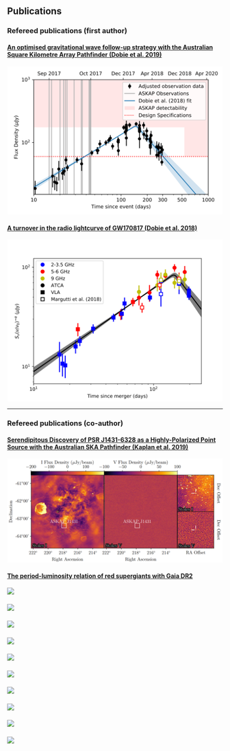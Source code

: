 ## Publications


### Refereed publications (first author)
#### <a href="https://arxiv.org/abs/1903.01481">An optimised gravitational wave follow-up strategy with the Australian Square Kilometre Array Pathfinder (Dobie et al. 2019)</a>
<a href="https://arxiv.org/abs/1903.01481"><img src="images/askap_gw170817.png?raw=true"/></a>

#### [A turnover in the radio lightcurve of GW170817 (Dobie et al. 2018)](https://arxiv.org/abs/1803.06853)
<a href="https://arxiv.org/abs/1803.06853"><img src="images/radio_turnover.png?raw=true"/></a>

---

### Refereed publications (co-author)
#### [Serendipitous Discovery of PSR J1431-6328 as a Highly-Polarized Point Source with the Australian SKA Pathfinder (Kaplan et al. 2019)](https://arxiv.org/abs/1908.03163)
<a href="https://arxiv.org/abs/1908.03163"><img src="images/kaplan-2019.png?raw=true"/></a>

#### [The period-luminosity relation of red supergiants with Gaia DR2](https://arxiv.org/abs/1906.03879)
<a href="https://arxiv.org/abs/1906.03879"><img src="chatys-2019.png?raw=true"/></a>

#### []()
<a href=""><img src="?raw=true"/></a>

#### []()
<a href=""><img src="?raw=true"/></a>

#### []()
<a href=""><img src="?raw=true"/></a>

#### []()
<a href=""><img src="?raw=true"/></a>

#### []()
<a href=""><img src="?raw=true"/></a>

#### []()
<a href=""><img src="?raw=true"/></a>

#### []()
<a href=""><img src="?raw=true"/></a>

#### []()
<a href=""><img src="?raw=true"/></a>

#### []()
<a href=""><img src="?raw=true"/></a>
